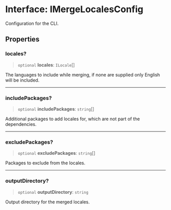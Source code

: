 # Interface: IMergeLocalesConfig

Configuration for the CLI.

## Properties

### locales?

> `optional` **locales**: `ILocale`[]

The languages to include while merging, if none are supplied only English will be included.

***

### includePackages?

> `optional` **includePackages**: `string`[]

Additional packages to add locales for, which are not part of the dependencies.

***

### excludePackages?

> `optional` **excludePackages**: `string`[]

Packages to exclude from the locales.

***

### outputDirectory?

> `optional` **outputDirectory**: `string`

Output directory for the merged locales.
